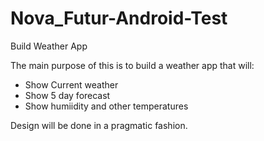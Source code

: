 # Nova_Futur-Android-Test
Build Weather App

The main purpose of this is to build a weather app that will:
- Show Current weather
- Show 5 day forecast
- Show humiidity and other temperatures 

Design will be done in a pragmatic fashion.
